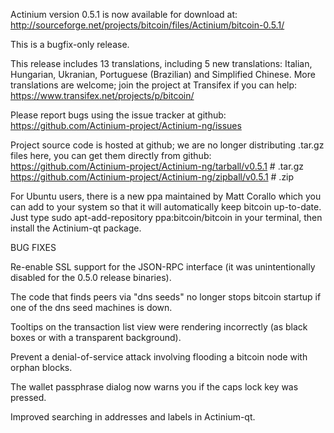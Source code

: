 Actinium version 0.5.1 is now available for download at:
http://sourceforge.net/projects/bitcoin/files/Actinium/bitcoin-0.5.1/

This is a bugfix-only release.

This release includes 13 translations, including 5 new translations:
Italian, Hungarian, Ukranian, Portuguese (Brazilian) and Simplified Chinese.
More translations are welcome; join the project at Transifex if you can help:
https://www.transifex.net/projects/p/bitcoin/

Please report bugs using the issue tracker at github:
https://github.com/Actinium-project/Actinium-ng/issues

Project source code is hosted at github; we are no longer
distributing .tar.gz files here, you can get them
directly from github:
https://github.com/Actinium-project/Actinium-ng/tarball/v0.5.1  # .tar.gz
https://github.com/Actinium-project/Actinium-ng/zipball/v0.5.1  # .zip

For Ubuntu users, there is a new ppa maintained by Matt Corallo which
you can add to your system so that it will automatically keep
bitcoin up-to-date.  Just type
sudo apt-add-repository ppa:bitcoin/bitcoin
in your terminal, then install the Actinium-qt package.


BUG FIXES

Re-enable SSL support for the JSON-RPC interface (it was unintentionally
disabled for the 0.5.0 release binaries).

The code that finds peers via "dns seeds" no longer stops bitcoin startup
if one of the dns seed machines is down.

Tooltips on the transaction list view were rendering incorrectly (as black boxes
or with a transparent background).

Prevent a denial-of-service attack involving flooding a bitcoin node with
orphan blocks.

The wallet passphrase dialog now warns you if the caps lock key was pressed.

Improved searching in addresses and labels in Actinium-qt.
